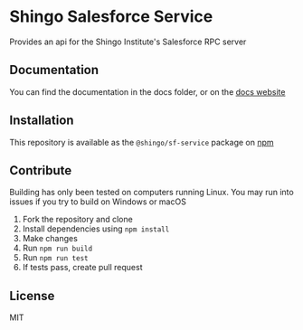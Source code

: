 # Shingo Salesforce Service
Provides an api for the Shingo Institute's Salesforce RPC server

## Documentation
You can find the documentation in the docs folder, or on the [docs website](http://docs.shingo.org/sf-service)

## Installation
This repository is available as the `@shingo/sf-service` package on [npm](http://npmjs.com)

## Contribute
Building has only been tested on computers running Linux. You may run into issues if you try to build on Windows or macOS
1. Fork the repository and clone
2. Install dependencies using `npm install`
3. Make changes
4. Run `npm run build`
5. Run `npm run test`
6. If tests pass, create pull request

## License
MIT

